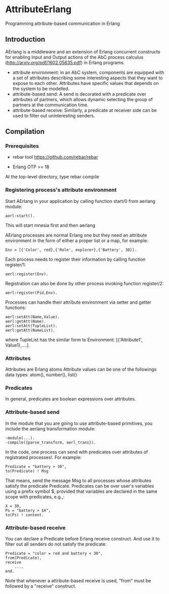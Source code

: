 # AttributeErlang
Programming attribute-based communication in Erlang

## Introduction
AErlang is a middleware and an extension of Erlang concurrent constructs for enabling Input and Output actions of the AbC process calculus (http://arxiv.org/pdf/1602.05635.pdf) in Erlang programs.
* attribute environment: in an AbC system, components are equipped with a set of attributes describing some interesting aspects that they want to expose to each other. Attributes have specific values that depends on the system to be modelled.
* attribute-based send: A send is decorated with a predicate over attributes of partners, which allows dynamic selecting the group of partners at the communication time.
* attribute-based receive: Similarly, a predicate at receiver side can be used to filter out uninteresting senders.

## Compilation
### Prerequisites

- rebar tool https://github.com/rebar/rebar

- Erlang OTP >= 18

At the top-level directory, type
rebar compile

### Registering process's attribute environment
Start AErlang in your application by calling function start/0 from aerlang module:

    aerl:start().

This will start mnesia first and then aerlang

AErlang processes are normal Erlang one but they need an attribute environment in the form of either a proper list or a map, for example:

    Env = [{'Color', red},{'Role', explorer},{'Battery', 30}].

Each process needs to register their information by calling function register/1:

    aerl:register(Env).

Registration can also be done by other process invoking function register/2:

    aerl:register(Pid,Env).    

Processes can handle their attribute environment via setter and getter functions:

    aerl:setAtt(Name,Value).
    aerl:getAtt(Name).
    aerl:setAtt(TupleList).
    aerl:getAtt(NameList).

where TupleList has the similar form to Environment: [{'Attribute1', Value1},....].

### Attributes
Attributes are Erlang atoms
Attribute values can be one of the followings data types: atom(), number(), list()

### Predicates

In general, predicates are boolean expressions over attributes. 


### Attribute-based send
In the module that you are going to use attribute-based primitives, you include the aerlang transformation module:

    -module(...).
    -compile({parse_transform, aerl_trans}).

In the code, one process can send with predicates over attributes of registrated processes!. For example:

    Predicate = "battery > 30",
    to(Predicate) ! Msg
That means, send the message Msg to all processes whose attributes satisfy the predicate Predicate.
Predicates can be over user's variables using a prefix symbol $, provided that variables are declared in the same scope with predicates, e.g.,:
    
    X = 30,
    Ps = "battery > $X",
    to(Ps) ! content.

### Attribute-based receive 
You can declare a Predicate before Erlang receive construct. And use it to filter out all senders do not satisfy the predicate:

    Predicate = "color = red and battery < 30",
    from(Predicate),
    receive
        ....
    end.
Note that whenever a attribute-based receive is used, "from" must be followed by a "receive" construct.
